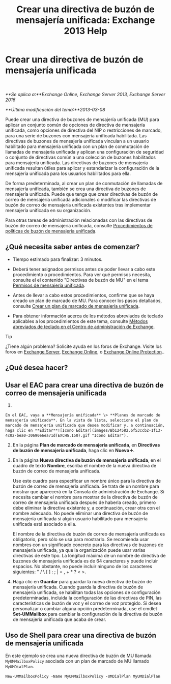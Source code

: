 ﻿---
title: 'Crear una directiva de buzón de mensajería unificada: Exchange 2013 Help'
TOCTitle: Crear una directiva de buzón de mensajería unificada
ms:assetid: 7f20874b-c46c-4505-9a78-f63eacb578ff
ms:mtpsurl: https://technet.microsoft.com/es-es/library/Bb123510(v=EXCHG.150)
ms:contentKeyID: 50556831
ms.date: 04/23/2018
mtps_version: v=EXCHG.150
f1_keywords:
- Microsoft.Exchange.Management.SnapIn.Esm.Servers.UnifiedMessaging.CreateUMMailboxPolicyWizardForm.CreateUMMailboxPolicyWizardPage
ms.translationtype: HT
---

# Crear una directiva de buzón de mensajería unificada

 

_**Se aplica a:**Exchange Online, Exchange Server 2013, Exchange Server 2016_

_**Última modificación del tema:**2013-03-08_

Puede crear una directiva de buzones de mensajería unificada (MU) para aplicar un conjunto común de opciones de directiva de mensajería unificada, como opciones de directiva del NIP o restricciones de marcado, para una serie de buzones con mensajería unificada habilitada. Las directivas de buzones de mensajería unificada vinculan a un usuario habilitado para mensajería unificada con un plan de conmutación de llamadas de mensajería unificada y aplican una configuración de seguridad o conjunto de directivas común a una colección de buzones habilitados para mensajería unificada. Las directivas de buzones de mensajería unificada resultan útiles para aplicar y estandarizar la configuración de la mensajería unificada para los usuarios habilitados para ella.

De forma predeterminada, al crear un plan de conmutación de llamadas de mensajería unificada, también se crea una directiva de buzones de mensajería unificada. Puede que tenga que crear directivas de buzón de correo de mensajería unificada adicionales o modificar las directivas de buzón de correo de mensajería unificada existentes tras implementar mensajería unificada en su organización.

Para otras tareas de administración relacionadas con las directivas de buzón de correo de mensajería unificada, consulte [Procedimientos de políticas de buzón de mensajería unificada](um-mailbox-policy-procedures-exchange-2013-help.md).

## ¿Qué necesita saber antes de comenzar?

  - Tiempo estimado para finalizar: 3 minutos.

  - Deberá tener asignados permisos antes de poder llevar a cabo este procedimiento o procedimientos. Para ver qué permisos necesita, consulte el el contenido "Directivas de buzón de MU" en el tema [Permisos de mensajería unificada](unified-messaging-permissions-exchange-2013-help.md).

  - Antes de llevar a cabo estos procedimientos, confirme que se haya creado un plan de marcado de MU. Para conocer los pasos detallados, consulte [Crear un plan de marcado de mensajería unificada](create-a-um-dial-plan-exchange-2013-help.md).

  - Para obtener información acerca de los métodos abreviados de teclado aplicables a los procedimientos de este tema, consulte [Métodos abreviados de teclado en el Centro de administración de Exchange](keyboard-shortcuts-in-the-exchange-admin-center-exchange-online-protection-help.md).


> [!TIP]
> ¿Tiene algún problema? Solicite ayuda en los foros de Exchange. Visite los foros en <A href="https://go.microsoft.com/fwlink/p/?linkid=60612">Exchange Server</A>, <A href="https://go.microsoft.com/fwlink/p/?linkid=267542">Exchange Online</A>, o <A href="https://go.microsoft.com/fwlink/p/?linkid=285351">Exchange Online Protection</A>..



## ¿Qué desea hacer?

## Usar el EAC para crear una directiva de buzón de correo de mensajería unificada

1.  
    
    En el EAC, vaya a **Mensajería unificada** \> **Planes de marcado de mensajería unificada**. En la vista de lista, seleccione el plan de marcado de mensajería unificada que desea modificar y, a continuación, haga clic en **Editar**![Icono Editar](images/Bb124582.6f53ccb2-1f13-4c02-bea0-30690e6ea71d(EXCHG.150).gif "Icono Editar").

2.  En la página **Plan de marcado de mensajería unificada**, en **Directivas de buzón de mensajería unificada**, haga clic en **Nuevo**![Agregar icono](images/JJ218640.c1e75329-d6d7-4073-a27d-498590bbb558(EXCHG.150).gif "Agregar icono").

3.  En la página **Nueva directiva de buzón de mensajería unificada**, en el cuadro de texto **Nombre**, escriba el nombre de la nueva directiva de buzón de correo de mensajería unificada.
    
    Use este cuadro para especificar un nombre único para la directiva de buzón de correo de mensajería unificada. Se trata de un nombre para mostrar que aparecerá en la Consola de administración de Exchange. Si necesita cambiar el nombre para mostrar de la directiva de buzón de correo de mensajería unificada después de haberla creado, primero debe eliminar la directiva existente y, a continuación, crear otra con el nombre adecuado. No puede eliminar una directiva de buzón de mensajería unificada si algún usuario habilitado para mensajería unificada está asociado a ella.
    
    El nombre de la directiva de buzón de correo de mensajería unificada es obligatorio, pero sólo se usa para mostrarlo. Se recomienda usar nombres con un significado concreto para las directivas de buzones de mensajería unificada, ya que la organización puede usar varias directivas de este tipo. La longitud máxima de un nombre de directiva de buzones de mensajería unificada es de 64 caracteres y puede incluir espacios. No obstante, no puede incluir ninguno de los caracteres siguientes: " / \\ \[ \] : ; | = , + \* ? \< \>.

4.  Haga clic en **Guardar** para guardar la nueva directiva de buzón de mensajería unificada. Cuando guarda la directiva de buzón de mensajería unificada, se habilitan todas las opciones de configuración predeterminadas, incluida la configuración de las directivas de PIN, las características de buzón de voz y el correo de voz protegido. Si desea personalizar o cambiar alguna opción predeterminada, use el cmdlet **Set-UMMailbox** para cambiar la configuración de la directiva de buzón de mensajería unificada que acaba de crear.

## Uso de Shell para crear una directiva de buzón de mensajería unificada

En este ejemplo se crea una nueva directiva de buzón de MU llamada `MyUMMailboxPolicy` asociada con un plan de marcado de MU llamado `MyUMDialPlan`.

    New-UMMailboxPolicy -Name MyUMMailboxPolicy -UMDialPlan MyUMDialPlan

